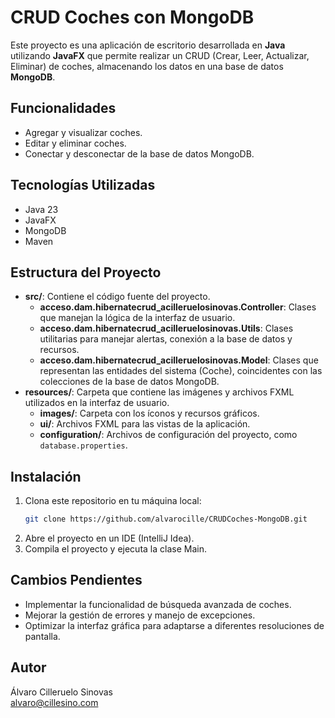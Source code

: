 # CRUD Coches con MongoDB
Este proyecto es una aplicación de escritorio desarrollada en **Java** utilizando **JavaFX** que permite realizar un CRUD (Crear, Leer, Actualizar, Eliminar) de coches, almacenando los datos en una base de datos **MongoDB**.

## Funcionalidades

- Agregar y visualizar coches.
- Editar y eliminar coches.
- Conectar y desconectar de la base de datos MongoDB.

## Tecnologías Utilizadas

- Java 23
- JavaFX
- MongoDB
- Maven

## Estructura del Proyecto

- **src/**: Contiene el código fuente del proyecto.
   - **acceso.dam.hibernatecrud_acilleruelosinovas.Controller**: Clases que manejan la lógica de la interfaz de usuario.
   - **acceso.dam.hibernatecrud_acilleruelosinovas.Utils**: Clases utilitarias para manejar alertas, conexión a la base de datos y recursos.
   - **acceso.dam.hibernatecrud_acilleruelosinovas.Model**: Clases que representan las entidades del sistema (Coche), coincidentes con las colecciones de la base de datos MongoDB.
- **resources/**: Carpeta que contiene las imágenes y archivos FXML utilizados en la interfaz de usuario.
   - **images/**: Carpeta con los íconos y recursos gráficos.
   - **ui/**: Archivos FXML para las vistas de la aplicación.
   - **configuration/**: Archivos de configuración del proyecto, como `database.properties`.

## Instalación

1. Clona este repositorio en tu máquina local:
   ```bash
   git clone https://github.com/alvarocille/CRUDCoches-MongoDB.git
2. Abre el proyecto en un IDE (IntelliJ Idea).
3. Compila el proyecto y ejecuta la clase Main.

## Cambios Pendientes
- Implementar la funcionalidad de búsqueda avanzada de coches.
- Mejorar la gestión de errores y manejo de excepciones.
- Optimizar la interfaz gráfica para adaptarse a diferentes resoluciones de pantalla.

## Autor

Álvaro Cilleruelo Sinovas   
alvaro@cillesino.com
